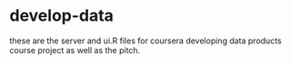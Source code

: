 # develop-data
these are the server and ui.R files for coursera developing data products course project as well as the pitch.

